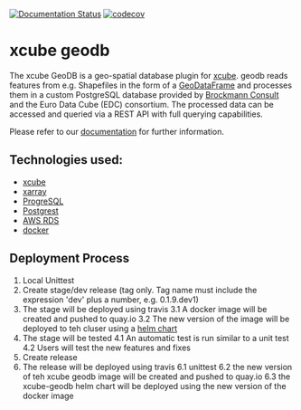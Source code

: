 [![Documentation Status](https://readthedocs.org/projects/xcube-geodb/badge/?version=latest)](https://xcube-geodb.readthedocs.io/en/latest/?badge=latest)
[![codecov](https://codecov.io/gh/dcs4cop/xcube-geodb/branch/master/graph/badge.svg)](https://codecov.io/gh/dcs4cop/xcube-geodb)

# xcube geodb

The xcube GeoDB is a geo-spatial database plugin for [xcube](https://github.com/dcs4cop/xcube).
geodb reads features from e.g. Shapefiles in the form of a [GeoDataFrame](http://geopandas.org/) and processes
them in a custom PostgreSQL database provided by [Brockmann Consult](https://www.brockmann-consult.de) and the Euro Data Cube (EDC) consortium.
 The processed data can be accessed and queried via a REST API with full querying capabilities.   


Please refer to our [documentation](https://xcube-geodb.readthedocs.io) for further information.

## Technologies used:

- [xcube](https://github.com/dcs4cop/xcube)
- [xarray](http://xarray.pydata.org/en/stable/)
- [ProgreSQL](https://www.postgresql.org/)
- [Postgrest](http://postgrest.org/en/v6.0/)
- [AWS RDS](https://aws.amazon.com/de/rds/)
- [docker](https://www.docker.com/)

## Deployment Process

1. Local Unittest 
2. Create stage/dev release (tag only. Tag name must include the expression 'dev' plus a number, e.g. 0.1.9.dev1) 
3. The stage will be deployed using travis
  3.1 A docker image will be created and pushed to quay.io
  3.2 The new version of the image will be deployed to teh cluser using a [helm chart](https://github.com/dcs4cop/xcube-k8s/geodb)
4. The stage will be tested
  4.1 An automatic test is run similar to a unit test
  4.2 Users will test the new features and fixes
5. Create release
6. The release will be deployed using travis
  6.1 unittest
  6.2 the new version of teh xcube geodb image will be created and pushed to quay.io
  6.3 the xcube-geodb helm chart will be deployed using the new version of the docker image 
 